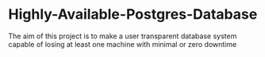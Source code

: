 # Highly-Available-Postgres-Database
The aim of this project is to make a user transparent database system capable of losing at least one machine with minimal or zero downtime
